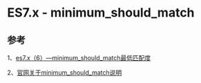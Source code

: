 # ES7.x - minimum_should_match 



## 






## 参考

1、[es7.x（6）—minimum_should_match最低匹配度](https://www.jianshu.com/p/84789dd89dcf)

2、[官网关于minimum_should_match说明](https://www.elastic.co/guide/en/elasticsearch/reference/7.16/query-dsl-minimum-should-match.html#query-dsl-minimum-should-match)
